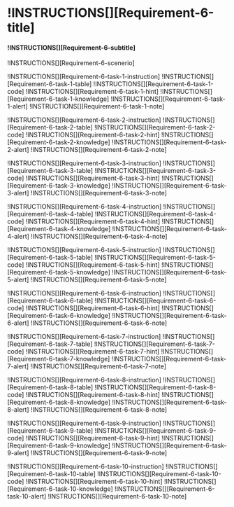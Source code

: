 # !INSTRUCTIONS[][Requirement-6-title]
#### !INSTRUCTIONS[][Requirement-6-subtitle]
!INSTRUCTIONS[][Requirement-6-scenerio]

!INSTRUCTIONS[][Requirement-6-task-1-instruction]
!INSTRUCTIONS[][Requirement-6-task-1-table]
!INSTRUCTIONS[][Requirement-6-task-1-code]
!INSTRUCTIONS[][Requirement-6-task-1-hint]
!INSTRUCTIONS[][Requirement-6-task-1-knowledge]
!INSTRUCTIONS[][Requirement-6-task-1-alert]
!INSTRUCTIONS[][Requirement-6-task-1-note]

!INSTRUCTIONS[][Requirement-6-task-2-instruction]
!INSTRUCTIONS[][Requirement-6-task-2-table]
!INSTRUCTIONS[][Requirement-6-task-2-code]
!INSTRUCTIONS[][Requirement-6-task-2-hint]
!INSTRUCTIONS[][Requirement-6-task-2-knowledge]
!INSTRUCTIONS[][Requirement-6-task-2-alert]
!INSTRUCTIONS[][Requirement-6-task-2-note]

!INSTRUCTIONS[][Requirement-6-task-3-instruction]
!INSTRUCTIONS[][Requirement-6-task-3-table]
!INSTRUCTIONS[][Requirement-6-task-3-code]
!INSTRUCTIONS[][Requirement-6-task-3-hint]
!INSTRUCTIONS[][Requirement-6-task-3-knowledge]
!INSTRUCTIONS[][Requirement-6-task-3-alert]
!INSTRUCTIONS[][Requirement-6-task-3-note]

!INSTRUCTIONS[][Requirement-6-task-4-instruction]
!INSTRUCTIONS[][Requirement-6-task-4-table]
!INSTRUCTIONS[][Requirement-6-task-4-code]
!INSTRUCTIONS[][Requirement-6-task-4-hint]
!INSTRUCTIONS[][Requirement-6-task-4-knowledge]
!INSTRUCTIONS[][Requirement-6-task-4-alert]
!INSTRUCTIONS[][Requirement-6-task-4-note]

!INSTRUCTIONS[][Requirement-6-task-5-instruction]
!INSTRUCTIONS[][Requirement-6-task-5-table]
!INSTRUCTIONS[][Requirement-6-task-5-code]
!INSTRUCTIONS[][Requirement-6-task-5-hint]
!INSTRUCTIONS[][Requirement-6-task-5-knowledge]
!INSTRUCTIONS[][Requirement-6-task-5-alert]
!INSTRUCTIONS[][Requirement-6-task-5-note]

!INSTRUCTIONS[][Requirement-6-task-6-instruction]
!INSTRUCTIONS[][Requirement-6-task-6-table]
!INSTRUCTIONS[][Requirement-6-task-6-code]
!INSTRUCTIONS[][Requirement-6-task-6-hint]
!INSTRUCTIONS[][Requirement-6-task-6-knowledge]
!INSTRUCTIONS[][Requirement-6-task-6-alert]
!INSTRUCTIONS[][Requirement-6-task-6-note]

!INSTRUCTIONS[][Requirement-6-task-7-instruction]
!INSTRUCTIONS[][Requirement-6-task-7-table]
!INSTRUCTIONS[][Requirement-6-task-7-code]
!INSTRUCTIONS[][Requirement-6-task-7-hint]
!INSTRUCTIONS[][Requirement-6-task-7-knowledge]
!INSTRUCTIONS[][Requirement-6-task-7-alert]
!INSTRUCTIONS[][Requirement-6-task-7-note]

!INSTRUCTIONS[][Requirement-6-task-8-instruction]
!INSTRUCTIONS[][Requirement-6-task-8-table]
!INSTRUCTIONS[][Requirement-6-task-8-code]
!INSTRUCTIONS[][Requirement-6-task-8-hint]
!INSTRUCTIONS[][Requirement-6-task-8-knowledge]
!INSTRUCTIONS[][Requirement-6-task-8-alert]
!INSTRUCTIONS[][Requirement-6-task-8-note]

!INSTRUCTIONS[][Requirement-6-task-9-instruction]
!INSTRUCTIONS[][Requirement-6-task-9-table]
!INSTRUCTIONS[][Requirement-6-task-9-code]
!INSTRUCTIONS[][Requirement-6-task-9-hint]
!INSTRUCTIONS[][Requirement-6-task-9-knowledge]
!INSTRUCTIONS[][Requirement-6-task-9-alert]
!INSTRUCTIONS[][Requirement-6-task-9-note]

!INSTRUCTIONS[][Requirement-6-task-10-instruction]
!INSTRUCTIONS[][Requirement-6-task-10-table]
!INSTRUCTIONS[][Requirement-6-task-10-code]
!INSTRUCTIONS[][Requirement-6-task-10-hint]
!INSTRUCTIONS[][Requirement-6-task-10-knowledge]
!INSTRUCTIONS[][Requirement-6-task-10-alert]
!INSTRUCTIONS[][Requirement-6-task-10-note]